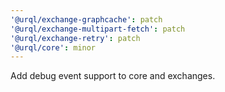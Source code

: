 ```yaml
---
'@urql/exchange-graphcache': patch
'@urql/exchange-multipart-fetch': patch
'@urql/exchange-retry': patch
'@urql/core': minor
---
```


Add debug event support to core and exchanges.
